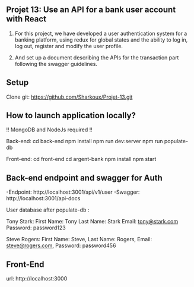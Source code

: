 ## Projet 13: Use an API for a bank user account with React

1. For this project, we have developed a user authentication system for a banking platform, using redux for global states and the ability to log in, 
log out, register and modify the user profile.

2. And set up a document describing the APIs for the transaction part following the swagger guidelines.

## Setup

  Clone git: https://github.com/Sharkoux/Projet-13.git
  
  
## How to launch application locally?
!! MongoDB and NodeJs required !!

  Back-end:
   cd back-end
   npm install
   npm run dev:server
   npm run populate-db
  
  Front-end: 
   cd front-end
   cd argent-bank
   npm install
   npm start
   
 ## Back-end endpoint and swagger for Auth
 
  -Endpoint: http://localhost:3001/api/v1/user
  -Swagger: http://localhost:3001/api-docs
  
  User database after populate-db : 
   
  Tony Stark: 
      First Name: Tony
      Last Name: Stark
      Email: tony@stark.com
      Password: password123
  
  Steve Rogers:
      First Name: Steve,
      Last Name: Rogers,
      Email: steve@rogers.com,
      Password: password456
 ## Front-End     
  
   url: http://localhost:3000
